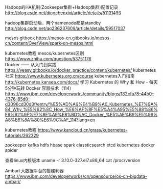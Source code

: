 Hadoop的HA机制(Zookeeper集群+Hadoop集群)配置记录
http://blog.csdn.net/dingchenxixi/article/details/51131493

hadoop集群启动后，两个namenode都是standby
http://blog.csdn.net/qq236237606/article/details/59517037

mesos gitbook
https://mesos-cn.gitbooks.io/mesos-cn/content/OverView/spark-on-mesos.html

kubernetes教程
mesos/kubernetes区别
https://www.zhihu.com/question/53751176  
Docker —— 从入门到实践
https://yeasy.gitbooks.io/docker_practice/content/kubernetes/
kubernetes社区
https://www.kubernetes.org.cn/course
kubernetes入门指南
http://kubernetes.kansea.com/docs/
学习 Kubernetes 的 Why 和 How - 每天5分钟玩转 Docker 容器技术（114）
https://www.ibm.com/developerworks/community/blogs/132cfa78-44b0-4376-85d0-d3096cd30d3f/entry/%E5%AD%A6%E4%B9%A0_Kubernetes_%E7%9A%84_Why_%E5%92%8C_How_%E6%AF%8F%E5%A4%A95%E5%88%86%E9%92%9F%E7%8E%A9%E8%BD%AC_Docker_%E5%AE%B9%E5%99%A8%E6%8A%80%E6%9C%AF_114?lang=en

kubernetes教程
https://www.kancloud.cn/grass/kubernetes-tutorials/262329


zookeeper
kafka
hdfs
hbase
spark
elassticsearch
etcd
kubernetes
docker
spider

查看linux内核版本
uname -r 3.10.0-327.el7.x86_64
cat /proc/version


Ambari  大数据平台的搭建利器
https://www.ibm.com/developerworks/cn/opensource/os-cn-bigdata-ambari/
